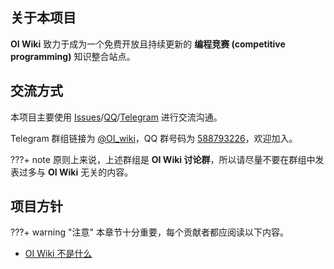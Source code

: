 ## 关于本项目

**OI Wiki** 致力于成为一个免费开放且持续更新的 **编程竞赛 (competitive programming)** 知识整合站点。

## 交流方式

本项目主要使用 [Issues](https://github.com/OI-wiki/OI-wiki/issues)/[QQ](https://jq.qq.com/?_wv=1027&k=5EfkM6K)/[Telegram](https://t.me/OI_wiki) 进行交流沟通。

Telegram 群组链接为 [@OI\_wiki](https://t.me/OI_wiki)，QQ 群号码为 [588793226](https://jq.qq.com/?_wv=1027&k=5EfkM6K)，欢迎加入。

???+ note
    原则上来说，上述群组是 **OI Wiki 讨论群**，所以请尽量不要在群组中发表过多与 **OI Wiki** 无关的内容。

## 项目方针

???+ warning "注意"
    本章节十分重要，每个贡献者都应阅读以下内容。

-   [OI Wiki 不是什么](./what-oi-wiki-is-not.md)
